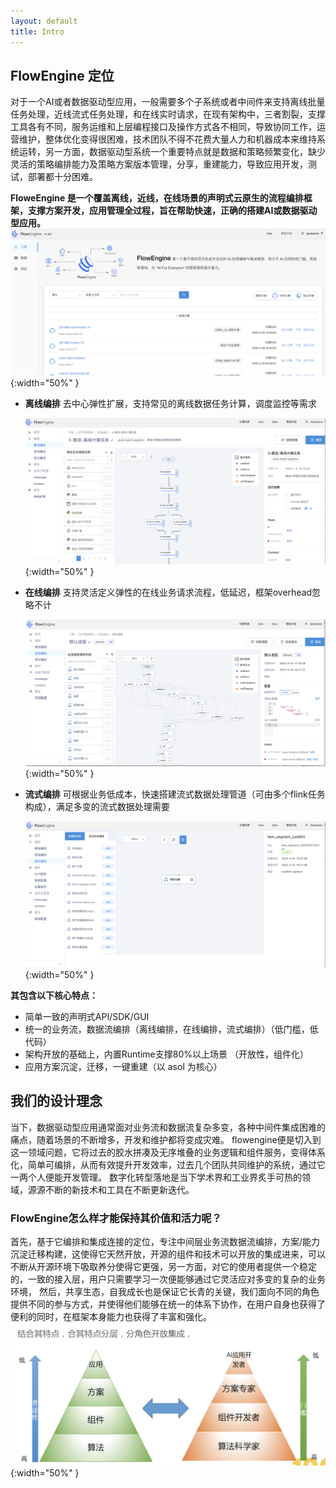```yaml
---
layout: default
title: Intro
---
```

## FlowEngine 定位

对于一个AI或者数据驱动型应用，一般需要多个子系统或者中间件来支持离线批量任务处理，近线流式任务处理，和在线实时请求，在现有架构中，三者割裂，支撑工具各有不同，服务运维和上层编程接口及操作方式各不相同，导致协同工作，运营维护，整体优化变得很困难，技术团队不得不花费大量人力和机器成本来维持系统运转，另一方面，数据驱动型系统一个重要特点就是数据和策略频繁变化，缺少灵活的策略编排能力及策略方案版本管理，分享，重建能力，导致应用开发，测试，部署都十分困难。

**FloweEngine 是一个覆盖离线，近线，在线场景的声明式云原生的流程编排框架，支撑方案开发，应用管理全过程，旨在帮助快速，正确的搭建AI或数据驱动型应用。**
![platform_show](../assets/fl_intro.png){:width="50%" }

* **离线编排**
  去中心弹性扩展，支持常见的离线数据任务计算，调度监控等需求

  ![platform_show](../assets/fl_offline_pipeline.png){:width="50%" }

* **在线编排**
  支持灵活定义弹性的在线业务请求流程，低延迟，框架overhead忽略不计

  ![platform_show](../assets/fl_online_pipeline.png){:width="50%" }

* **流式编排**
  可根据业务低成本，快速搭建流式数据处理管道（可由多个flink任务构成），满足多变的流式数据处理需要

  ![platform_show](../assets/fl_stream_pipeline.png){:width="50%" }

**其包含以下核心特点：**

- 简单一致的声明式API/SDK/GUI
- 统一的业务流，数据流编排（离线编排，在线编排，流式编排）（低门槛，低代码）
- 架构开放的基础上，内置Runtime支撑80%以上场景 （开放性，组件化）
- 应用方案沉淀，迁移，一键重建（以 asol 为核心）

## 我们的设计理念

当下，数据驱动型应用通常面对业务流和数据流复杂多变，各种中间件集成困难的痛点，随着场景的不断增多，开发和维护都将变成灾难。 flowengine便是切入到这一领域问题，它将过去的胶水拼凑及无序堆叠的业务逻辑和组件服务，变得体系化，简单可编排，从而有效提升开发效率，过去几个团队共同维护的系统，通过它一两个人便能开发管理。
数字化转型落地是当下学术界和工业界炙手可热的领域，源源不断的新技术和工具在不断更新迭代。

### <b>FlowEngine怎么样才能保持其价值和活力呢？</b>

首先，基于它编排和集成连接的定位，专注中间层业务流数据流编排，方案/能力沉淀迁移构建，这使得它天然开放，开源的组件和技术可以开放的集成进来，可以不断从开源环境下吸取养分使得它更强，另一方面，对它的使用者提供一个稳定的，一致的接入层，用户只需要学习一次便能够通过它灵活应对多变的复杂的业务环境，
然后，共享生态，自我成长也是保证它长青的关键，我们面向不同的角色提供不同的参与方式，并使得他们能够在统一的体系下协作，在用户自身也获得了便利的同时，在框架本身能力也获得了丰富和强化。
![FlowEngine_struct](../assets/flowengine_struct.png){:width="50%" }
